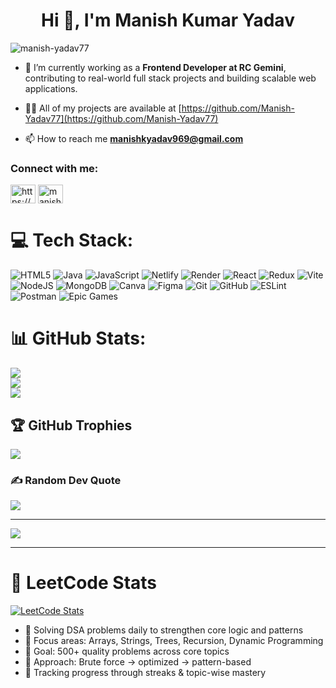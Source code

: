 <h1 align="center">Hi 👋, I'm Manish Kumar Yadav</h1>
<p align="left"> <img src="https://komarev.com/ghpvc/?username=manish-yadav77&label=Profile%20views&color=0e75b6&style=flat" alt="manish-yadav77" /> </p>

- 💼 I’m currently working as a **Frontend Developer at RC Gemini**, contributing to real-world full stack projects and building scalable web applications.

- 👨‍💻 All of my projects are available at [https://github.com/Manish-Yadav77](https://github.com/Manish-Yadav77)

- 📫 How to reach me **manishkyadav969@gmail.com**

<h3 align="left">Connect with me:</h3>
<p align="left">
<a href="https://linkedin.com/in/manish-yadav-697254312?utm_source=share&utm_campaign=share_via&utm_content=profile&utm_medium=android_app" target="blank"><img align="center" src="https://raw.githubusercontent.com/rahuldkjain/github-profile-readme-generator/master/src/images/icons/Social/linked-in-alt.svg" alt="https://www.linkedin.com/in/manish-yadav-697254312" height="30" width="40" /></a>
<a href="https://instagram.com/manish_yadav77" target="blank"><img align="center" src="https://raw.githubusercontent.com/rahuldkjain/github-profile-readme-generator/master/src/images/icons/Social/instagram.svg" alt="manish_yadav77" height="30" width="40" /></a>
</p>

# 💻 Tech Stack:
![HTML5](https://img.shields.io/badge/html5-%23E34F26.svg?style=plastic&logo=html5&logoColor=white) 
![Java](https://img.shields.io/badge/java-%23ED8B00.svg?style=plastic&logo=openjdk&logoColor=white) 
![JavaScript](https://img.shields.io/badge/javascript-%23323330.svg?style=plastic&logo=javascript&logoColor=%23F7DF1E) 
![Netlify](https://img.shields.io/badge/netlify-%23000000.svg?style=plastic&logo=netlify&logoColor=#00C7B7) 
![Render](https://img.shields.io/badge/Render-%46E3B7.svg?style=plastic&logo=render&logoColor=white) 
![React](https://img.shields.io/badge/react-%2320232a.svg?style=plastic&logo=react&logoColor=%2361DAFB) 
![Redux](https://img.shields.io/badge/redux-%23593d88.svg?style=plastic&logo=redux&logoColor=white) 
![Vite](https://img.shields.io/badge/vite-%23646CFF.svg?style=plastic&logo=vite&logoColor=white) 
![NodeJS](https://img.shields.io/badge/node.js-6DA55F?style=plastic&logo=node.js&logoColor=white) 
![MongoDB](https://img.shields.io/badge/MongoDB-%234ea94b.svg?style=plastic&logo=mongodb&logoColor=white) 
![Canva](https://img.shields.io/badge/Canva-%2300C4CC.svg?style=plastic&logo=Canva&logoColor=white) 
![Figma](https://img.shields.io/badge/figma-%23F24E1E.svg?style=plastic&logo=figma&logoColor=white) 
![Git](https://img.shields.io/badge/git-%23F05033.svg?style=plastic&logo=git&logoColor=white) 
![GitHub](https://img.shields.io/badge/github-%23121011.svg?style=plastic&logo=github&logoColor=white) 
![ESLint](https://img.shields.io/badge/ESLint-4B3263?style=plastic&logo=eslint&logoColor=white) 
![Postman](https://img.shields.io/badge/Postman-FF6C37?style=plastic&logo=postman&logoColor=white) 
![Epic Games](https://img.shields.io/badge/epicgames-%23313131.svg?style=plastic&logo=epicgames&logoColor=white)

# 📊 GitHub Stats:
![](https://github-readme-stats.vercel.app/api?username=Manish-Yadav77&theme=dark&hide_border=false&include_all_commits=false&count_private=false)<br/>
![](https://nirzak-streak-stats.vercel.app/?user=Manish-Yadav77&theme=dark&hide_border=false)<br/>
![](https://github-readme-stats.vercel.app/api/top-langs/?username=Manish-Yadav77&theme=dark&hide_border=false&include_all_commits=false&count_private=false&layout=compact)

## 🏆 GitHub Trophies
![](https://github-profile-trophy.vercel.app/?username=Manish-Yadav77&theme=radical&no-frame=false&no-bg=true&margin-w=4)

### ✍️ Random Dev Quote
![](https://quotes-github-readme.vercel.app/api?type=horizontal&theme=radical)

---
[![](https://visitcount.itsvg.in/api?id=Manish-Yadav77&icon=0&color=0)](https://visitcount.itsvg.in)

---

# 🧠 LeetCode Stats 

[![LeetCode Stats](https://leetcard.jacoblin.cool/Manish-Yadav77?theme=dark&font=baloo&ext=contest)](https://leetcode.com/u/Manish-Yadav77/)

- 🔹 Solving DSA problems daily to strengthen core logic and patterns  
- 🔸 Focus areas: Arrays, Strings, Trees, Recursion, Dynamic Programming  
- 🎯 Goal: 500+ quality problems across core topics  
- 🧠 Approach: Brute force → optimized → pattern-based  
- 📅 Tracking progress through streaks & topic-wise mastery

<!-- OPTIONAL: Add contest performance if you're active -->
<!--
- 🏆 LeetCode Rating: 1500+  
- ⚔️ Participated in 15+ contests  
-->

<!-- OPTIONAL: Add languages you use for LeetCode -->
<!--
- 💻 Primary Language: JavaScript  
- 🛠️ Also solving in: Java, Python  
-->

